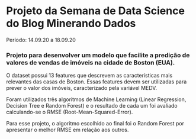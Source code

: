 # Projeto da Semana de Data Science do Blog Minerando Dados
Período: 14.09.20 a 18.09.20

### Projeto para desenvolver um modelo que facilite a predição de valores de vendas de imóveis na cidade de Boston (EUA).

O dataset possui 13 features que descrevem as características mais relevantes das casas de Boston. Essas features devem ser utilizadas para prever o valor dos imóveis, caracterizado pela variável MEDV.

Foram utilizados três algoritmos de Machine Learning (Linear Regression, Decision Tree e Random Forest) e o resultado de cada um foi avaliado calculando-se o RMSE (Root-Mean-Squared-Error).

Para esse projeto, o algoritmo escolhido ao final foi o Random Forest por apresentar o melhor RMSE em relação aos outros.



